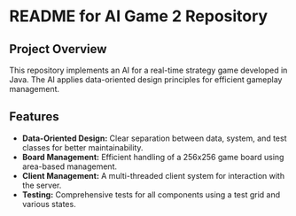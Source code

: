 # README for AI Game 2 Repository

## Project Overview
This repository implements an AI for a real-time strategy game developed in Java. The AI applies data-oriented design principles for efficient gameplay management.

## Features
- **Data-Oriented Design:** Clear separation between data, system, and test classes for better maintainability.
- **Board Management:** Efficient handling of a 256x256 game board using area-based management.
- **Client Management:** A multi-threaded client system for interaction with the server.
- **Testing:** Comprehensive tests for all components using a test grid and various states.

